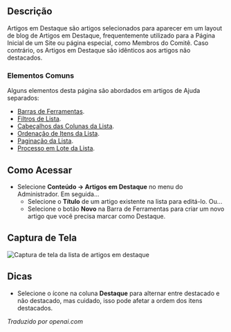 <!-- Filename: Help4.x:Articles:_Featured  / Display title: Artigos: Destaques -->

## Descrição

Artigos em Destaque são artigos selecionados para aparecer em um layout de blog de Artigos em Destaque, frequentemente utilizado para a Página Inicial de um Site ou página especial, como Membros do Comitê. Caso contrário, os Artigos em Destaque são idênticos aos artigos não destacados.

### Elementos Comuns

Alguns elementos desta página são abordados em artigos de Ajuda separados:

* [Barras de Ferramentas](jdocmanual?article=help/common-elements/toolbars).
* [Filtros de Lista](jdocmanual?article=help/common-elements/list-filters).
* [Cabeçalhos das Colunas da Lista](jdocmanual?article=help/common-elements/list-column-headers).
* [Ordenação de Itens da Lista](jdocmanual?article=help/common-elements/list-ordering).
* [Paginação da Lista](jdocmanual?article=help/common-elements/list-pagination).
* [Processo em Lote da Lista](jdocmanual?article=help/common-elements/list-batch-process).

## Como Acessar

* Selecione **Conteúdo → Artigos em Destaque** no menu do Administrador. Em seguida...
    * Selecione o **Título** de um artigo existente na lista para editá-lo. Ou...
    * Selecione o botão **Novo** na Barra de Ferramentas para criar um novo artigo que você precisa marcar como Destaque.

## Captura de Tela

![Captura de tela da lista de artigos em destaque](../../../pt/images/articles/articles-featured-list.png)

## Dicas

- Selecione o ícone na coluna **Destaque** para alternar entre destacado e não destacado, mas cuidado, isso pode afetar a ordem dos itens destacados.

*Traduzido por openai.com*

